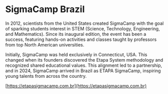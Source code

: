 # SigmaCamp Brazil

In 2012, scientists from the United States created SigmaCamp with the goal of sparking students interest in STEM (Science, Technology, Engineering, and Mathematics). Since its inaugural edition, the event has been a success, featuring hands-on activities and classes taught by professors from top North American universities.

Initially, SigmaCamp was held exclusively in Connecticut, USA. This changed when its founders discovered the Etapa System methodology and recognized shared educational values. This alignment led to a partnership, and in 2024, SigmaCamp arrived in Brazil as ETAPA SigmaCamp, inspiring young talents from across the country.

[https://etapasigmacamp.com.br](https://etapasigmacamp.com.br)
